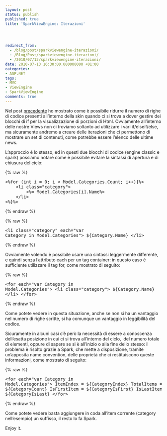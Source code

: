 ```yaml
---
layout: post
status: publish
published: true
title: 'SparkViewEngine: Iterazioni'




redirect_from: 
  - /blog/post/sparkviewengine-iterazioni/
  - /Blog/Post/sparkviewengine-iterazioni/
  - /2010/07/13/sparkviewengine-iterazioni/
date: 2010-07-13 16:30:00.000000000 +01:00
categories:
- ASP.NET
tags:
- MVC
- ViewEngine
- SparkViewEngine
comments: true
---
```

<p>Nel post <a title="SparkViewEngine: If, else, elseif" href="http://tostring.it/blog/post/sparkviewengine-conditional_elements_if_else_elseif" target="_blank">precedente</a> ho mostrato come è possibile ridurre il numero di righe di codice presenti all’interno della skin quando ci si trova a dover gestire dei blocchi di if per la visualizzazione di porzioni di Html. Ovviamente all’interno delle nostre Views non ci troviamo soltanto ad utilizzare i vari if/elseif/else, ma sicuramente andremo a creare delle iterazioni che ci permettono di mostrare un set di contenuti, come potrebbe essere l’elenco delle ultime news.</p>  <p>L’approccio è lo stesso, ed in questi due blocchi di codice (engine classic e spark) possiamo notare come è possibile evitare la sintassi di apertura e di chiusura del ciclo:</p>  {% raw %}<pre class="brush: xml;">&lt;%for (int i = 0; i &lt; Model.Categories.Count; i++){%&gt;
    &lt;li class=&quot;category&quot;&gt;
        &lt;%= Model.Categories[i].Name%&gt;
    &lt;/li&gt;
&lt;%}%&gt;</pre>{% endraw %}

{% raw %}<pre class="brush: xml;">&lt;li class=&quot;category&quot; each=&quot;var Category in Model.Categories&quot;&gt;
    ${Category.Name}
&lt;/li&gt;</pre>{% endraw %}

<p>Ovviamente volendo è possibile usare una sintassi leggermente differente, e quindi senza l’attributo each per un tag container: in questo caso è sufficiente utilizzare il tag for, come mostrato di seguito:</p>

{% raw %}<pre class="brush: xml;">&lt;for each=&quot;var Category in Model.Categories&quot;&gt;
    &lt;li class=&quot;category&quot;&gt;
        ${Category.Name}
    &lt;/li&gt;
&lt;/for&gt;</pre>{% endraw %}

<p>Come potete vedere in questa situazione, anche se non si ha un vantaggio nel numero di righe scritte, si ha comunque un vantaggio in leggibilità del codice.</p>

<p>Sicuramente in alcuni casì c’è però la necessità di essere a conoscenza dell’esatta posizione in cui ci si trova all’interno del ciclo,&#160; del numero totale di elementi, oppure di sapere se si è all’inizio o alla fine dello stesso: il problema è risolto grazie a Spark, che mette a disposizione, tramite un’apposita name convention, delle proprietà che ci restituiscono queste informazioni, come mostrato di seguito:</p>

{% raw %}<pre class="brush: xml;">&lt;for each=&quot;var Category in Model.Categories&quot;&gt;
    ItemIndex = ${CategoryIndex}
    TotalItems = ${CategoryCount}
    IsFirstItem = ${CategoryIsFirst}
    IsLastItem = ${CategoryIsLast}
&lt;/for&gt;</pre>{% endraw %}

<p>Come potete vedere basta aggiungere in coda all’item corrente (category nell’esempio) un suffisso, il resto lo fa Spark.</p>

<p>Enjoy it.</p>

